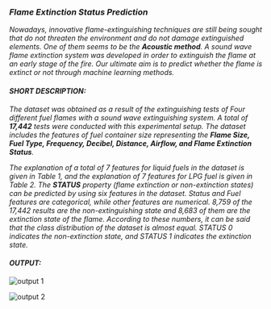 ### ***Flame Extinction Status Prediction***

*Nowadays, innovative flame-extinguishing techniques are still being 
sought that do not threaten the environment and do not damage extinguished 
elements. One of them seems to be the ***Acoustic method***. A sound wave flame 
extinction system was developed in order to extinguish the flame at an early stage 
of the fire. Our ultimate aim is to predict whether the flame is extinct or not through 
machine learning methods.*

#### ***SHORT DESCRIPTION:***
*The dataset was obtained as a result of the extinguishing tests of Four different 
fuel flames with a sound wave extinguishing system. A total of ***17,442*** tests were 
conducted with this experimental setup. The dataset includes the features of fuel 
container size representing the ***Flame Size, Fuel Type, Frequency, Decibel, 
Distance, Airflow, and Flame Extinction Status***.*

*The explanation of a total of 7 features for liquid fuels in the dataset is given 
in Table 1, and the explanation of 7 features for LPG fuel is given in Table 2. The 
***STATUS*** property (flame extinction or non-extinction states) can be predicted by 
using six features in the dataset. Status and Fuel features are categorical, while 
other features are numerical. 8,759 of the 17,442 results are the non-extinguishing 
state and 8,683 of them are the extinction state of the flame. According to these 
numbers, it can be said that the class distribution of the dataset is almost equal.
STATUS 0 indicates the non-extinction state, and STATUS 1 indicates the extinction state.*

#### ***OUTPUT:***

![output 1](https://github.com/jeyasri-senthil/Flame-Extinction-Status-Prediction/assets/108861190/0fd70fde-75eb-41af-983f-6a544101f292)

![output 2](https://github.com/jeyasri-senthil/Flame-Extinction-Status-Prediction/assets/108861190/46266a01-b264-4ff5-8c7c-64a95a69c534)
